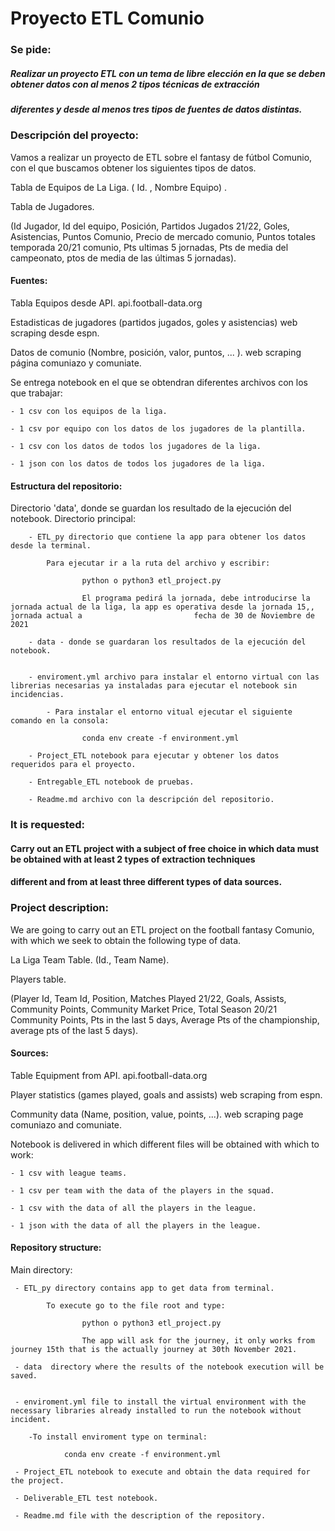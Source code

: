 # Proyecto ETL Comunio

### Se pide:

##### Realizar un proyecto ETL con un tema de libre elección en la que se deben obtener datos con al menos 2 tipos técnicas de extracción
##### diferentes y desde al menos tres tipos de fuentes de datos distintas.

### Descripción del proyecto:

Vamos a realizar un proyecto de ETL sobre el fantasy de fútbol Comunio, con el que buscamos obtener los siguientes tipos de datos.

Tabla de Equipos de La Liga. ( Id. , Nombre Equipo) .

Tabla de Jugadores.

(Id Jugador, Id del equipo, Posición, Partidos Jugados 21/22, Goles, Asistencias, Puntos Comunio, Precio de mercado comunio, Puntos totales temporada 20/21 comunio, Pts ultimas 5 jornadas, Pts de media del campeonato, ptos de media de las últimas 5 jornadas).

#### Fuentes:

Tabla Equipos desde API. api.football-data.org

Estadisticas de jugadores (partidos jugados, goles y asistencias) web scraping desde espn.

Datos de comunio (Nombre, posición, valor, puntos, ... ). web scraping página comuniazo y comuniate.

Se entrega notebook en el que se obtendran diferentes archivos con los que trabajar: 

    - 1 csv con los equipos de la liga. 
    
    - 1 csv por equipo con los datos de los jugadores de la plantilla. 
    
    - 1 csv con los datos de todos los jugadores de la liga. 
    
    - 1 json con los datos de todos los jugadores de la liga.


#### Estructura del repositorio:

Directorio 'data', donde se guardan los resultado de la ejecución del notebook.
Directorio principal:

        - ETL_py directorio que contiene la app para obtener los datos desde la terminal.
        
            Para ejecutar ir a la ruta del archivo y escribir:
            
                    python o python3 etl_project.py
                    
                    El programa pedirá la jornada, debe introducirse la jornada actual de la liga, la app es operativa desde la jornada 15,, jornada actual a                         fecha de 30 de Noviembre de 2021
        
        - data - donde se guardaran los resultados de la ejecución del notebook.
    
    
        - enviroment.yml archivo para instalar el entorno virtual con las librerias necesarias ya instaladas para ejecutar el notebook sin incidencias.
        
            - Para instalar el entorno vitual ejecutar el siguiente comando en la consola: 
                    
                    conda env create -f environment.yml
        
        - Project_ETL notebook para ejecutar y obtener los datos requeridos para el proyecto.
   
        - Entregable_ETL notebook de pruebas.
   
        - Readme.md archivo con la descripción del repositorio.

### It is requested:

#### Carry out an ETL project with a subject of free choice in which data must be obtained with at least 2 types of extraction techniques
#### different and from at least three different types of data sources.

### Project description:

We are going to carry out an ETL project on the football fantasy Comunio, with which we seek to obtain the following type of data.

La Liga Team Table. (Id., Team Name).

Players table.

(Player Id, Team Id, Position, Matches Played 21/22, Goals, Assists, Community Points, Community Market Price, Total Season 20/21 Community Points, Pts in the last 5 days, Average Pts of the championship, average pts of the last 5 days).

#### Sources:

Table Equipment from API. api.football-data.org

Player statistics (games played, goals and assists) web scraping from espn.

Community data (Name, position, value, points, ...). web scraping page comuniazo and comuniate.

Notebook is delivered in which different files will be obtained with which to work: 

    - 1 csv with league teams. 
    
    - 1 csv per team with the data of the players in the squad.
    
    - 1 csv with the data of all the players in the league.
    
    - 1 json with the data of all the players in the league.
    

#### Repository structure:


Main directory:

     - ETL_py directory contains app to get data from terminal.
        
            To execute go to the file root and type:
            
                    python o python3 etl_project.py
                    
                    The app will ask for the journey, it only works from journey 15th that is the actually journey at 30th November 2021.
                    
     - data  directory where the results of the notebook execution will be saved.
     
     
     - enviroment.yml file to install the virtual environment with the necessary libraries already installed to run the notebook without incident.
        
        -To install enviroment type on terminal:
        
                conda env create -f environment.yml
                
     - Project_ETL notebook to execute and obtain the data required for the project.
     
     - Deliverable_ETL test notebook.
     
     - Readme.md file with the description of the repository. 
